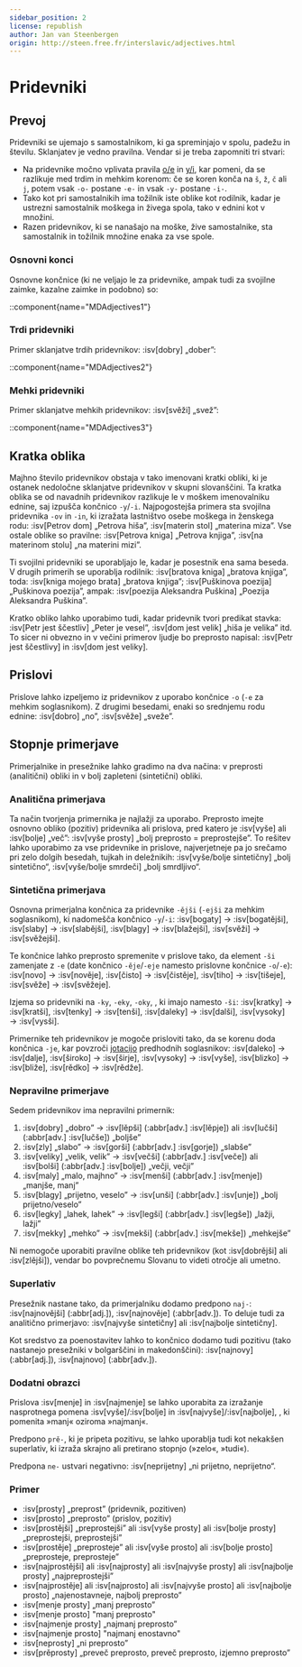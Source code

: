 ```yaml
---
sidebar_position: 2
license: republish
author: Jan van Steenbergen
origin: http://steen.free.fr/interslavic/adjectives.html
---
```


# Pridevniki

## Prevoj

Pridevniki se ujemajo s samostalnikom, ki ga spreminjajo v spolu, padežu in številu. Sklanjatev je vedno pravilna. Vendar si je treba zapomniti tri stvari:

- Na pridevnike močno vplivata pravila [o/e][1] in [y/i][2], kar pomeni, da se razlikuje med trdim in mehkim korenom: če se koren konča na `š`, `ž`, `č`  ali `j`, potem vsak `-o-` postane `-e-` in vsak `-y-` postane `-i-`.
- Tako kot pri samostalnikih ima tožilnik iste oblike kot rodilnik, kadar je ustrezni samostalnik moškega in živega spola, tako v ednini kot v množini.
- Razen pridevnikov, ki se nanašajo na moške, žive samostalnike, sta samostalnik in tožilnik množine enaka za vse spole.

### Osnovni konci

Osnovne končnice (ki ne veljajo le za pridevnike, ampak tudi za svojilne zaimke, kazalne zaimke in podobno) so:

::component{name="MDAdjectives1"}

### Trdi pridevniki

Primer sklanjatve trdih pridevnikov: :isv[dobry] „dober”:

::component{name="MDAdjectives2"}

### Mehki pridevniki

Primer sklanjatve mehkih pridevnikov: :isv[svěži] „svež”:

::component{name="MDAdjectives3"}

## Kratka oblika

Majhno število pridevnikov obstaja v tako imenovani kratki obliki, ki je ostanek nedoločne sklanjatve pridevnikov v skupni slovanščini. Ta kratka oblika se od navadnih pridevnikov razlikuje le v moškem imenovalniku ednine, saj izpušča končnico `-y`/`-i`. Najpogostejša primera sta svojilna pridevnika `-ov` in `-in`, ki izražata lastništvo osebe moškega in ženskega rodu: :isv[Petrov dom] „Petrova hiša”, :isv[materin stol] „materina miza”. Vse ostale oblike so pravilne: :isv[Petrova kniga] „Petrova knjiga”, :isv[na materinom stolu] „na materini mizi”.

Ti svojilni pridevniki se uporabljajo le, kadar je posestnik ena sama beseda. V drugih primerih se uporablja rodilnik: :isv[bratova kniga] „bratova knjiga”, toda: :isv[kniga mojego brata] „bratova knjiga”; :isv[Puškinova poezija] „Puškinova poezija”, ampak: :isv[poezija Aleksandra Puškina] „Poezija Aleksandra Puškina”.

Kratko obliko lahko uporabimo tudi, kadar pridevnik tvori predikat stavka: :isv[Petr jest ščestliv] „Peter je vesel”, :isv[dom jest velik] „hiša je velika” itd. To sicer ni obvezno in v večini primerov ljudje bo preprosto napisal: :isv[Petr jest ščestlivy] in :isv[dom jest veliky].

## Prislovi

Prislove lahko izpeljemo iz pridevnikov z uporabo končnice `-o` (`-e` za mehkim soglasnikom). Z drugimi besedami, enaki so srednjemu rodu ednine: :isv[dobro] „no”, :isv[svěže] „sveže”.

## Stopnje primerjave

Primerjalnike in presežnike lahko gradimo na dva načina: v preprosti (analitični) obliki in v bolj zapleteni (sintetični) obliki.

### Analitična primerjava

Ta način tvorjenja primernika je najlažji za uporabo. Preprosto imejte osnovno obliko (pozitiv) pridevnika ali prislova, pred katero je :isv[vyše] ali :isv[bolje] „več”: :isv[vyše prosty] „bolj preprosto = preprostejše”. To rešitev lahko uporabimo za vse pridevnike in prislove, najverjetneje pa jo srečamo pri zelo dolgih besedah, tujkah in deležnikih: :isv[vyše/bolje sintetičny] „bolj sintetično“, :isv[vyše/bolje smrdeči] „bolj smrdljivo“.

### Sintetična primerjava

Osnovna primerjalna končnica za pridevnike `-ějši` (`-ejši` za mehkim soglasnikom), ki nadomešča končnico `-y`/`-i`: :isv[bogaty] → :isv[bogatějši], :isv[slaby]  → :isv[slabějši], :isv[blagy]  → :isv[blažejši], :isv[svěži]  → :isv[svěžejši].

Te končnice lahko preprosto spremenite v prislove tako, da element `-ši` zamenjate z `-e` (date končnico `-ěje`/`-eje` namesto prislovne končnice `-o`/`-e`): :isv[novo] → :isv[nověje], :isv[čisto]  → :isv[čistěje], :isv[tiho]  → :isv[tišeje], :isv[svěže] → :isv[svěžeje].

Izjema so pridevniki na `-ky`, `-eky`, `-oky`, , ki imajo namesto `-ši`: :isv[kratky] → :isv[kratši], :isv[tenky]  → :isv[tenši], :isv[daleky]  → :isv[dalši], :isv[vysoky]  → :isv[vysši].

Primernike teh pridevnikov je mogoče prisloviti tako, da se korenu doda končnica `-je`, kar povzroči [jotacijo][3] predhodnih soglasnikov: :isv[daleko] → :isv[dalje], :isv[široko]  → :isv[širje], :isv[vysoky]  → :isv[vyše], :isv[blizko]  → :isv[bliže], :isv[rědko]  → :isv[rědže].

### Nepravilne primerjave

Sedem pridevnikov ima nepravilni primernik:

1. :isv[dobry] „dobro” → :isv[lěpši] (:abbr[adv.] :isv[lěpje]) ali :isv[lučši] (:abbr[adv.] :isv[lučše]) „boljše”
2. :isv[zly] „slabo” → :isv[gorši] (:abbr[adv.] :isv[gorje]) „slabše”
3. :isv[veliky] „velik, velik” → :isv[večši] (:abbr[adv.] :isv[veče]) ali :isv[bolši] (:abbr[adv.] :isv[bolje]) „večji, večji”
4. :isv[maly] „malo, majhno” → :isv[menši] (:abbr[adv.] :isv[menje]) „manjše, manj”
5. :isv[blagy] „prijetno, veselo” → :isv[unši] (:abbr[adv.] :isv[unje]) „bolj prijetno/veselo”
6. :isv[legky] „lahek, lahek” → :isv[legši] (:abbr[adv.] :isv[legše]) „lažji, lažji”
7. :isv[mekky] „mehko” → :isv[mekši] (:abbr[adv.] :isv[mekše]) „mehkejše”

Ni nemogoče uporabiti pravilne oblike teh pridevnikov (kot :isv[dobrějši] ali :isv[zlějši]), vendar bo povprečnemu Slovanu to videti otročje ali umetno.

### Superlativ

Presežnik nastane tako, da primerjalniku dodamo predpono `naj-`: :isv[najnovějši] (:abbr[adj.]), :isv[najnověje] (:abbr[adv.]). To deluje tudi za analitično primerjavo: :isv[najvyše sintetičny] ali :isv[najbolje sintetičny].

Kot sredstvo za poenostavitev lahko to končnico dodamo tudi pozitivu (tako nastanejo presežniki v bolgarščini in makedonščini): :isv[najnovy] (:abbr[adj.]), :isv[najnovo] (:abbr[adv.]).

### Dodatni obrazci

Prislova :isv[menje] in :isv[najmenje] se lahko uporabita za izražanje nasprotnega pomena :isv[vyše]/:isv[bolje]  in :isv[najvyše]/:isv[najbolje], , ki pomenita »manj« oziroma »najmanj«.

Predpono `prě-`, ki je pripeta pozitivu, se lahko uporablja tudi kot nekakšen superlativ, ki izraža skrajno ali pretirano stopnjo (»zelo«, »tudi«).

Predpona `ne-` ustvari negativno: :isv[neprijetny] „ni prijetno, neprijetno“.

### Primer

- :isv[prosty] „preprost” (pridevnik, pozitiven)
- :isv[prosto] „preprosto” (prislov, pozitiv)
- :isv[prostějši] „preprostejši” ali :isv[vyše prosty] ali :isv[bolje prosty] „preprostejši, preprostejši”
- :isv[prostěje] „preprosteje” ali :isv[vyše prosto] ali :isv[bolje prosto] „preprosteje, preprosteje”
- :isv[najprostějši] ali :isv[najprosty] ali :isv[najvyše prosty] ali :isv[najbolje prosty] „najpreprostejši”
- :isv[najprostěje] ali :isv[najprosto] ali :isv[najvyše prosto] ali :isv[najbolje prosto] „najenostavneje, najbolj preprosto”
- :isv[menje prosty] „manj preprosto”
- :isv[menje prosto] "manj preprosto"
- :isv[najmenje prosty] „najmanj preprosto”
- :isv[najmenje prosto] "najmanj enostavno"
- :isv[neprosty] „ni preprosto”
- :isv[prěprosty] „preveč preprosto, preveč preprosto, izjemno preprosto”

[1]: ../phonology.md#o--e

[2]: ../phonology.md#y--ie

[3]: ../phonology.md#iotation
